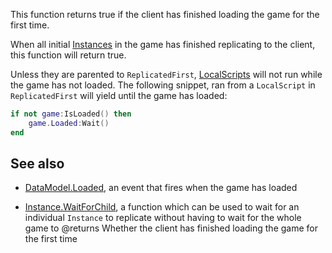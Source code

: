 This function returns true if the client has finished loading the game for the first time.

When all initial [Instances](https://developer.roblox.com/api-reference/class/Instance) in the game has finished replicating to the client, this function will return true.

Unless they are parented to `ReplicatedFirst`, [LocalScripts](https://developer.roblox.com/api-reference/class/LocalScript) will not run while the game has not loaded. The following snippet, ran from a `LocalScript` in `ReplicatedFirst` will yield until the game has loaded:

```lua
if not game:IsLoaded() then
	game.Loaded:Wait()
end
```

## See also

 - [DataModel.Loaded](https://developer.roblox.com/api-reference/event/DataModel/Loaded), an event that fires when the game has loaded

 - [Instance.WaitForChild](https://developer.roblox.com/api-reference/function/Instance/WaitForChild), a function which can be used to wait for an individual `Instance` to replicate without having to wait for the whole game to
@returns Whether the client has finished loading the game for the first time